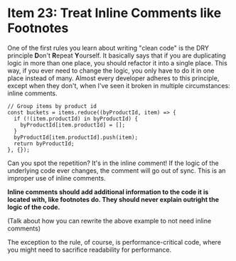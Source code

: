 # Item 23: Treat Inline Comments like Footnotes

One of the first rules you learn about writing "clean code" is the DRY principle **D**on't **R**epeat **Y**ourself. It basically says that if you are duplicating logic in more than one place, you should refactor it into a single place. This way, if you ever need to change the logic, you only have to do it in one place instead of many. Almost every developer adheres to this principle, except when they don't, when I've seen it broken in multiple circumstances: inline comments.

```
// Group items by product id
const buckets = items.reduce((byProductId, item) => {
  if (!(item.productId) in byProductId) {
    byProductId[item.productId] = [];
  }
  byProductId[item.productId].push(item);
  return byProductId;
}, {});
```

Can you spot the repetition? It's in the inline comment! If the logic of the underlying code ever changes, the comment will go out of sync. This is an improper use of inline comments.

**Inline comments should add additional information to the code it is located with, like footnotes do. They should never explain outright the logic of the code.**

(Talk about how you can rewrite the above example to not need inline comments)

The exception to the rule, of course, is performance-critical code, where you might need to sacrifice readability for performance.
